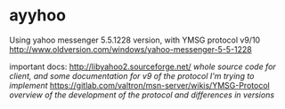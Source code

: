 # ayyhoo
Using yahoo messenger 5.5.1228 version, with YMSG protocol v9/10
http://www.oldversion.com/windows/yahoo-messenger-5-5-1228


important docs:
http://libyahoo2.sourceforge.net/
*whole source code for client, and some documentation for v9 of the protocol I'm trying to implement*
https://gitlab.com/valtron/msn-server/wikis/YMSG-Protocol
*overview of the development of the protocol and differences in versions*
